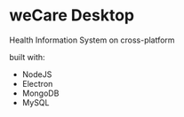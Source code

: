 # weCare Desktop

Health Information System on cross-platform

built with:

- NodeJS
- Electron
- MongoDB
- MySQL